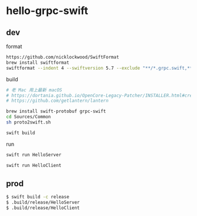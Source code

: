 # hello-grpc-swift

## dev

format

```sh
https://github.com/nicklockwood/SwiftFormat
brew install swiftformat
swiftformat --indent 4 --swiftversion 5.7 --exclude "**/*.grpc.swift,**/*.pb.swift" .
```

build

```sh
# 老 Mac 用上最新 macOS
# https://dortania.github.io/OpenCore-Legacy-Patcher/INSTALLER.html#creating-the-installer
# https://github.com/getlantern/lantern

brew install swift-protobuf grpc-swift
cd Sources/Common
sh proto2swift.sh
```

```sh
swift build
```

run

```sh
swift run HelloServer
```

```sh
swift run HelloClient
```

## prod

```sh
$ swift build -c release
$ .build/release/HelloServer  
$ .build/release/HelloClient
```
